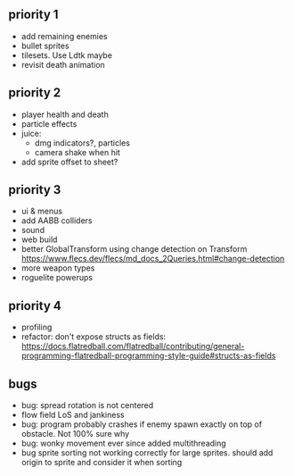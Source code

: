 ## priority 1
- add remaining enemies
- bullet sprites
- tilesets. Use Ldtk maybe
- revisit death animation

## priority 2
- player health and death
- particle effects
- juice:
  - dmg indicators?, particles
  - camera shake when hit
- add sprite offset to sheet?

## priority 3
- ui & menus
- add AABB colliders
- sound
- web build
- better GlobalTransform using change detection on Transform https://www.flecs.dev/flecs/md_docs_2Queries.html#change-detection
- more weapon types
- roguelite powerups

## priority 4
- profiling
- refactor: don't expose structs as fields: https://docs.flatredball.com/flatredball/contributing/general-programming-flatredball-programming-style-guide#structs-as-fields

## bugs
- bug: spread rotation is not centered
- flow field LoS and jankiness
- bug: program probably crashes if enemy spawn exactly on top of obstacle. Not 100% sure why
- bug: wonky movement ever since added multithreading
- bug sprite sorting not working correctly for large sprites. should add origin to sprite and consider it when sorting